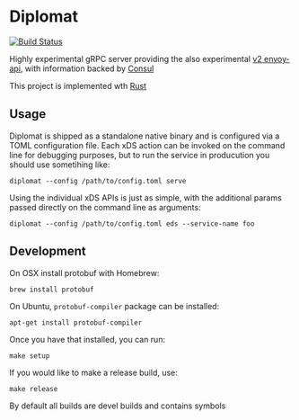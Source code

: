 # Diplomat

[![Build Status](https://travis-ci.org/timperrett/diplomat.svg?branch=master)](https://travis-ci.org/timperrett/diplomat)

Highly experimental gRPC server providing the also experimental [v2 envoy-api](https://github.com/envoyproxy/data-plane-api), with information backed by [Consul](https://github.com/hashicorp/consul)

This project is implemented wth [Rust](https://www.rust-lang.org/)

## Usage

Diplomat is shipped as a standalone native binary and is configured via a TOML configuration file. Each xDS action can be invoked on the command line for debugging purposes, but to run the service in producution you should use sometihing like:

```
diplomat --config /path/to/config.toml serve
```

Using the individual xDS APIs is just as simple, with the additional params passed directly on the command line as arguments:

```
diplomat --config /path/to/config.toml eds --service-name foo
```

## Development

On OSX install protobuf with Homebrew:

```
brew install protobuf
```

On Ubuntu, `protobuf-compiler` package can be installed:

```
apt-get install protobuf-compiler
```

Once you have that installed, you can run:

```
make setup
```

If you would like to make a release build, use:

```
make release
```

By default all builds are devel builds and contains symbols
